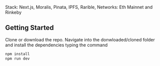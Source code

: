 Stack: Next.js, Moralis, Pinata, IPFS, Rarible,
Networks: Eth Mainnet and Rinkeby

## Getting Started

Clone or download the repo.
Navigate into the donwloaded/cloned folder and install the dependencies typing the command

```bash
npm install
npm run dev
```
